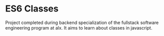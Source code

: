 # ES6 Classes

Project completed during backend specialization of the fullstack software engineering program at alx. It aims to learn about classes in javascript.

